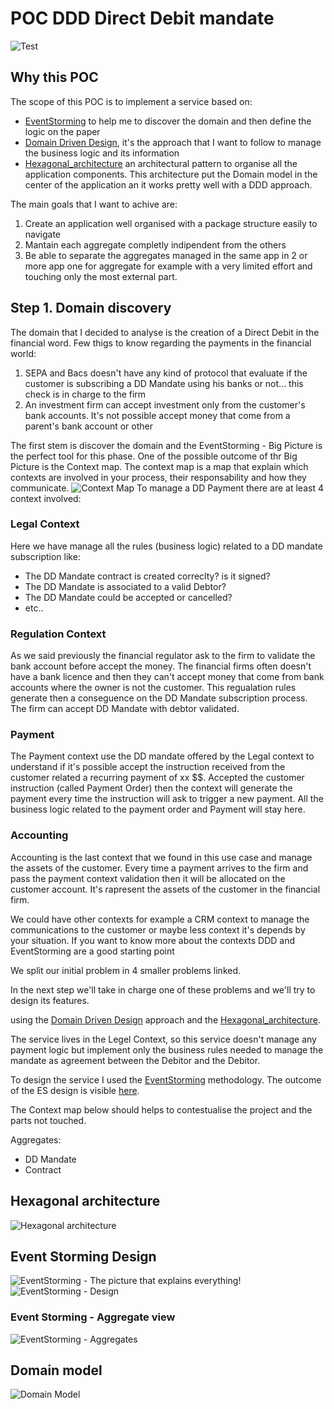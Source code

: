 # POC DDD Direct Debit mandate
![Test](https://github.com/abaddon/POC_DDD_ddmandate/workflows/Test/badge.svg)
## Why this POC

The scope of this POC is to implement a service based on:

 - [EventStorming](https://www.eventstorming.com/)  to help me to discover the domain and then define the logic on the paper
 - [Domain Driven Design](https://martinfowler.com/tags/domain%20driven%20design.html), it's the approach that I want to follow to manage the business logic and its information 
 - [Hexagonal_architecture](https://en.wikipedia.org/wiki/Hexagonal_architecture_(software)) an architectural pattern to organise all the application components. This architecture put the Domain model in the center of the application an it works pretty well with a DDD approach.

The main goals that I want to achive are:

 1. Create an application well organised with a package structure easily to navigate
 2. Mantain each aggregate completly indipendent from the others
 3. Be able to separate the aggregates managed in the same app in 2  or more app one for aggregate for example with a very limited effort and touching only the most external part.


## Step 1. Domain discovery  

The domain that I decided to analyse is the creation of a Direct Debit in the financial word.
Few thigs to know regarding the payments in the financial world:
1. SEPA and Bacs doesn't have any kind of protocol that evaluate if the customer is subscribing a DD Mandate using his banks or not... this check is in charge to the firm
2. An investment firm can accept investment only from the customer's bank accounts. It's not possible accept money that come from a parent's bank account or other

The first stem is discover the domain and the EventStorming - Big Picture is the perfect tool for this phase.
One of the possible outcome of thr Big Picture is the Context map. 
The context map is a map that explain which contexts are involved in your process, their responsability and how they communicate.
![Context Map](https://raw.githubusercontent.com/abaddon/POC_DDD_ddmandate/master/docs/ContextsMap.jpg)
To manage a DD Payment there are at least 4 context involved:
### Legal Context
Here we have manage all the rules (business logic) related to a DD mandate subscription like:
- The DD Mandate contract is created correclty? is it signed?
- The DD Mandate is associated to a valid Debtor?
- The DD Mandate could be accepted or cancelled?
- etc..
### Regulation Context
As we said previously the financial regulator ask to the firm to validate the bank account before accept the money. The financial firms often doesn't have a bank licence and then they can't accept money that come from bank accounts where the owner is not the customer.
This regualation rules generate then a conseguence on the DD Mandate subscription process. The firm can accept DD Mandate with debtor validated.
### Payment
The Payment context use the DD mandate offered by the Legal context to understand if it's possible accept the instruction received from the customer related a recurring payment of xx $$. 
Accepted the customer instruction (called Payment Order) then the context will generate the payment every time the instruction will ask to trigger a new payment.
All the business logic related to the payment order and Payment will stay here.
### Accounting
Accounting is the last context that we found in this use case and manage the assets of the customer. Every time a payment arrives to the firm and pass the payment context validation then it will be allocated on the customer account.
It's rapresent the assets of the customer in the financial firm.

We could have other contexts for example a CRM context to manage the  communications to the customer or maybe less context it's depends by your situation. 
If you want to know more about the contexts DDD and EventStorming are a good starting point

We split our initial problem in 4 smaller problems linked.

In the next step we'll take in charge one of these problems and we'll try to design its features.

 using the [Domain Driven Design](https://martinfowler.com/tags/domain%20driven%20design.html)  approach and the [Hexagonal_architecture](https://en.wikipedia.org/wiki/Hexagonal_architecture_(software)).

The service lives in the Legel Context, so this service doesn't manage any payment logic but implement only the business rules needed to manage the mandate as agreement between the Debitor and the Debitor.

To design the service I used the [EventStorming](https://www.eventstorming.com/) methodology. The outcome of the ES design is visible [here](#event-storming-design).

The Context map below should helps to contestualise the project and the parts not touched.


Aggregates: 
- DD Mandate
- Contract

## Hexagonal architecture
![Hexagonal architecture](./docs/HexagonalArchitecture.jpg)

## Event Storming Design

![EventStorming - The picture that explains everything!](./docs/EventStormingDesignLegend.jpg)
![EventStorming - Design](./docs/EventStormingDesign.jpg)
### Event Storming - Aggregate view
![EventStorming - Aggregates](./docs/AggregateDefinition.jpg)

## Domain model
![Domain Model](./docs/DomainModel.jpg)
<!--stackedit_data:
eyJoaXN0b3J5IjpbMTk1NzI3NzIyMCwtMTcyOTY1MzMyNywtMj
AyNjc3NDM1MSwxODM4MzY0MjUsNTE4NjA2MTk2LC0xNDgwNzYw
NTUwXX0=
-->